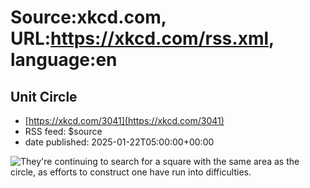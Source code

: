 # Source:xkcd.com, URL:https://xkcd.com/rss.xml, language:en

## Unit Circle
 - [https://xkcd.com/3041](https://xkcd.com/3041)
 - RSS feed: $source
 - date published: 2025-01-22T05:00:00+00:00

<img src="https://imgs.xkcd.com/comics/unit_circle.png" title="They're continuing to search for a square with the same area as the circle, as efforts to construct one have run into difficulties." alt="They're continuing to search for a square with the same area as the circle, as efforts to construct one have run into difficulties." />

